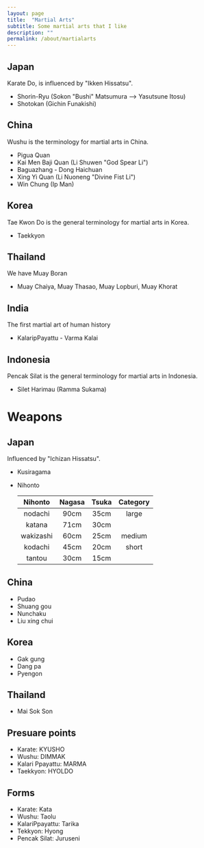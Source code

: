 ```yaml
---
layout: page
title:  "Martial Arts"
subtitle: Some martial arts that I like
description: ""
permalink: /about/martialarts
---
```


## Japan

Karate Do, is influenced by "Ikken Hissatsu".

* Shorin-Ryu (Sokon "Bushi" Matsumura --> Yasutsune Itosu)
* Shotokan (Gichin Funakishi)
  
## China

Wushu is the terminology for martial arts in China.

* Pigua Quan 
* Kai Men Baji Quan  (Li Shuwen "God Spear Li")
* Baguazhang - Dong Haichuan
* Xing Yi Quan (Li Nuoneng "Divine Fist Li")
* Win Chung (Ip Man)

## Korea

Tae Kwon Do is the general terminology for martial arts in Korea.

* Taekkyon

## Thailand

We have Muay Boran

* Muay Chaiya, Muay Thasao, Muay Lopburi, Muay Khorat

## India

The first martial art of human history

* KalaripPayattu - Varma Kalai

## Indonesia

Pencak Silat is the general terminology for martial arts in Indonesia.

* Silet Harimau (Ramma Sukama)

# Weapons

## Japan

Influenced by "Ichizan Hissatsu".

* Kusiragama
* Nihonto

  | Nihonto | Nagasa | Tsuka | Category
  :----------:|:-----------:|:----------:|:------:
   nodachi   |   90cm  |   35cm   |   large     |
   katana    |   71cm  |   30cm   |             |
   wakizashi |   60cm  |   25cm   |   medium   |
   kodachi   |   45cm  |   20cm   |   short     |
   tantou    |   30cm  |   15cm   |             |
    
## China

* Pudao
* Shuang gou
* Nunchaku
* Liu xing chui

## Korea

* Gak gung
* Dang pa
* Pyengon

## Thailand

* Mai Sok Son

## Presuare points

* Karate: KYUSHO
* Wushu: DIMMAK
* Kalari Ppayattu: MARMA
* Taekkyon: HYOLDO

## Forms

* Karate: Kata
* Wushu: Taolu
* KalariPpayattu: Tarika
* Tekkyon: Hyong
* Pencak Silat: Juruseni
